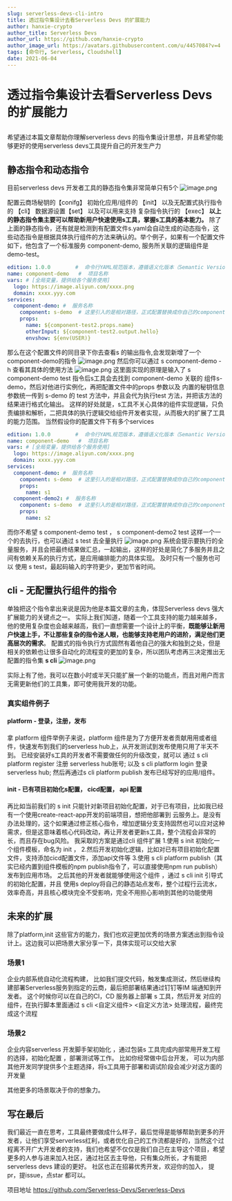 ```yaml
---
slug: serverless-devs-cli-intro
title: 透过指令集设计去看Serverless Devs 的扩展能力
author: hanxie-crypto
author_title: Serverless Devs
author_url: https://github.com/hanxie-crypto
author_image_url: https://avatars.githubusercontent.com/u/4457084?v=4
tags: [命令行, Serverless, Cloudshell]
date: 2021-06-04
---
```

#  透过指令集设计去看Serverless Devs 的扩展能力
## 
希望通过本篇文章帮助你理解serverless devs 的指令集设计思想，并且希望你能够更好的使用serverless devs工具提升自己的开发生产力


## 静态指令和动态指令
目前serverless devs 开发者工具的静态指令集非常简单只有5个
![image.png](https://intranetproxy.alipay.com/skylark/lark/0/2021/png/13970/1622787931570-6bc376df-e4bc-4a2c-a5c8-df1fabf4ea34.png#clientId=ue380b034-bff6-4&from=paste&height=95&id=ub651dc36&margin=%5Bobject%20Object%5D&name=image.png&originHeight=190&originWidth=1224&originalType=binary&size=97993&status=done&style=none&taskId=u1f0500a8-c942-477f-bab7-c526c7ffec3&width=612)


配置云商场秘钥的【conifg】
初始化应用/组件的 【init】
以及无配置式执行指令的 【cli】
数据源设置【set】 
以及可以用来支持 复杂指令执行的 【exec】
**以上的静态指令集主要可以帮助新用户快速使用s工具，掌握s工具的基本能力。**
除了上面的静态指令，还有就是检测到有配置文件s.yaml会自动生成的动态指令，这些动态指令是根据具体执行组件的方法来确认的。举个例子，如果有一个配置文件如下，他包含了一个标准服务 component-demo,
服务所关联的逻辑组件是demo-test。
```yaml
edition: 1.0.0        #  命令行YAML规范版本，遵循语义化版本（Semantic Versioning）规范
name: component-demo   #  项目名称
vars: # [全局变量，提供给各个服务使用]
  logo: https://image.aliyun.com/xxxx.png
  domain: xxxx.yyy.com
services:
  component-demo: #  服务名称
    component: s-demo  # 这里引入的是相对路径，正式配置替换成你自己的component名称即可 
    props:
      name: ${component-test2.props.name}
      otherInput: ${component-test2.output.hello}
      envshow: ${env(USER)}
```
那么在这个配置文件的同目录下你去查看s 的输出指令,会发现新增了一个 component-demo的指令
![image.png](https://intranetproxy.alipay.com/skylark/lark/0/2021/png/13970/1622788342218-1d4c86a6-e3f3-4679-af94-ea901f2c5a93.png#clientId=ue380b034-bff6-4&from=paste&height=234&id=u5f9698c3&margin=%5Bobject%20Object%5D&name=image.png&originHeight=468&originWidth=1884&originalType=binary&size=242519&status=done&style=none&taskId=u0e388f94-f32b-4d71-b766-1ac1a35f42c&width=942)
然后你可以通过 s component-demo -h 查看其具体的使用方法
![image.png](https://intranetproxy.alipay.com/skylark/lark/0/2021/png/13970/1622788811202-d8f7f7c7-400b-4809-a020-e64f1fca9da7.png#clientId=ue380b034-bff6-4&from=paste&height=121&id=ud823ceee&margin=%5Bobject%20Object%5D&name=image.png&originHeight=242&originWidth=1250&originalType=binary&size=227446&status=done&style=none&taskId=u3304fd51-5125-4ebc-8f9d-1c7524f1c2d&width=625)
这里面实现的原理是输入了 s component-demo test 指令后s工具会去找到 component-demo 关联的 组件s-demo，然后对他进行实例化，再把配置文件中的props 参数以及 内置的秘钥信息参数统一传到  s-demo 的 test 方法中，并且会代为执行test 方法，并把该方法的结果进行格式化输出。
这样的好处就是，s工具不关心具体的组件实现逻辑，只负责编排和解析，二把具体的执行逻辑交给组件开发者实现，从而极大的扩展了工具的能力范围。
当然假设你的配置文件下有多个services
```yaml
edition: 1.0.0        #  命令行YAML规范版本，遵循语义化版本（Semantic Versioning）规范
name: component-demo   #  项目名称
vars: # [全局变量，提供给各个服务使用]
  logo: https://image.aliyun.com/xxxx.png
  domain: xxxx.yyy.com
services:
  component-demo: #  服务名称
    component: s-demo  # 这里引入的是相对路径，正式配置替换成你自己的component名称即可 
    props:
      name: s1
  component-demo2: #  服务名称
    component: s-demo  # 这里引入的是相对路径，正式配置替换成你自己的component名称即可 
    props:
      name: s2
```
而你不希望 s component-demo test  ， s component-demo2 test  这样一个一个的去执行，也可以通过
s test 去全量执行
![image.png](https://intranetproxy.alipay.com/skylark/lark/0/2021/png/13970/1622789389445-666be5b2-16be-4e66-be87-4724942a87ca.png#clientId=ue380b034-bff6-4&from=paste&height=131&id=u11561a55&margin=%5Bobject%20Object%5D&name=image.png&originHeight=262&originWidth=2250&originalType=binary&size=438340&status=done&style=none&taskId=u979ad809-adda-439f-9e84-5d3d665ad22&width=1125)
系统会提示要执行的全量服务，并且会把最终结果做汇总，一起输出，这样的好处是简化了多服务并且之间有依赖关系的执行方式，是应用编排能力的具体实现。
及时只有一个服务也可以 使用 s test，最起码输入的字符更少，更加节省时间。
## cli - 无配置执行组件的指令
单独把这个指令拿出来说是因为他是本篇文章的主角，体现Serverless devs 强大扩展能力的关键点之一。
实际上我们知道，随着一个工具支持的能力越来越多，他的使用复杂度也会越来越高，我们一直想需要一个设计上的平衡，**既能够让新用户快速上手，不让那些复杂的指令迷人眼，也能够支持老用户的进阶，满足他们更高层次的需求**。
配置式的指令执行方式固然有着他自己的强大和独到之处，但是相关的依赖也让很多自动化的流程变的更加的复杂，所以团队考虑再三决定推出无配置的指令集 **s cli**
![image.png](https://intranetproxy.alipay.com/skylark/lark/0/2021/png/13970/1622790598634-d454a58b-6c12-46d7-99db-fac56ed6703a.png#clientId=ue380b034-bff6-4&from=paste&height=239&id=u86c479ff&margin=%5Bobject%20Object%5D&name=image.png&originHeight=478&originWidth=1768&originalType=binary&size=191300&status=done&style=none&taskId=u888a7e42-b775-4ed9-9a66-ce503aa1794&width=884)

实际上有了他，我可以在数小时或半天只能扩展一个新的功能点，而且对用户而言无需更新他们的工具集，即可使用我开发的功能。

### 真实组件例子
#### platform - 登录，注册，发布
拿 platform 组件举例子来说，platform 组件是为了方便开发者贡献用用或者组件，快速发布到我们的serverless hub上，从开发测试到发布使用只用了半天不到。
已经安装好s工具的开发者不需要做任何的升级改变，就可以
通过 s cli platform register 注册 serverless hub账号;
以及 s cli platform login 登录 serverless hub;
然后再通过s cli platform publish 发布已经写好的应用/组件。
#### init - 已有项目初始化s配置， cicd配置， api 配置
再比如当前我们的 s init 只能针对新项目初始化配置，对于已有项目，比如我已经有一个使用create-react-app开发的前端项目，想把他部署到 云服务上。是没有办法处理的，这个如果通过修正核心指令，增加逻辑分支支持固然也可以应对这种需求，但是这意味着核心代码改动，再让开发者更新s工具，整个流程会非常的长，而且存在bug风险。
我采取的方案是通过cli 组件扩展
1.使用 s init 初始化一个组件模板，命名为 init ，
2.然后开发初始化逻辑，比如对已有项目初始化配置文件，支持添加cicd配置文件，添加api文件等
3.使用 s cli platform publish（其实已经内置到组件模板的npm publish指令了，可以直接使用npm run publish） 发布到应用市场。
之后其他的开发者就能够使用这个组件 ，通过 s cli init 引导式的初始化配置，并且 使用s deploy将自己的静态站点发布，整个过程行云流水，效率奇高，并且核心模块完全不受影响，完全不用担心影响到其他的功能使用
## 未来的扩展
除了platform,init 这些官方的能力，我们也欢迎更加优秀的场景方案透出到指令设计上。这边我可以把场景大家分享一下，具体实现可以交给大家
### 场景1
企业内部系统自动化流程构建， 比如我们提交代码，触发集成测试，然后继续构建部署Serverless服务到指定的云商，最后把部署结果通过钉钉等IM 端通知到开发者。
这个时候你可以在自己的CI，CD 服务器上部署 s 工具，然后开发 对应的组件，在执行脚本里面通过 s cli <自定义组件> <自定义方法> 处理流程，最终完成这个流程
​

### 场景2
企业内容serverless 开发脚手架初始化 ，通过包装s 工具完成内部常用开发工程的选择，初始化配置 ，部署测试等工作。 比如你经常做中后台开发， 可以为内部其他开发同学提供多个主题选择，将s工具用于部署和调试阶段会减少对这方面的开发量
​

其他更多的场景取决于你的想象力。
## 写在最后
我们最近一直在思考，工具最终要做成什么样子，最后觉得是能够帮助到更多的开发者，让他们享受serverless红利，或者优化自己的工作流都是好的，当然这个过程离不开广大开发者的支持，我们也希望不仅仅是我们自己在主导这个项目，希望更多的人参与进来加入社区，通过社区去主导他，只有集众所长，才有能把serverless devs 建设的更好。
社区也正在招募优秀开发，欢迎你的加入， 提pr，提issue，点star 都可以。

项目地址 https://github.com/Serverless-Devs/Serverless-Devs



​

